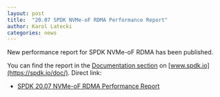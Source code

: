 ```yaml
---
layout: post
title:  "20.07 SPDK NVMe-oF RDMA Performance Report"
author: Karol Latecki
categories: news
---
```


New performance report for SPDK NVMe-oF RDMA has been published.

You can find the report in the [Documentation section](https://spdk.io/doc/) on [www.spdk.io](https://spdk.io/doc/).
Direct link:

- [SPDK 20.07 NVMe-oF RDMA Performance Report](https://ci.spdk.io/download/performance-reports/SPDK_rdma_perf_report_2007.pdf)
